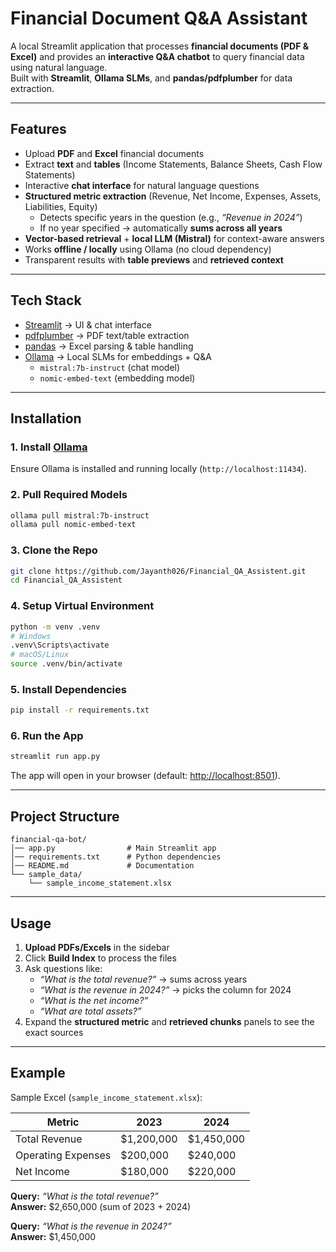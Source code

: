 # Financial Document Q&A Assistant

A local Streamlit application that processes **financial documents (PDF & Excel)** and provides an **interactive Q&A chatbot** to query financial data using natural language.  
Built with **Streamlit**, **Ollama SLMs**, and **pandas/pdfplumber** for data extraction.  

---

## Features

- Upload **PDF** and **Excel** financial documents  
- Extract **text** and **tables** (Income Statements, Balance Sheets, Cash Flow Statements)  
- Interactive **chat interface** for natural language questions  
- **Structured metric extraction** (Revenue, Net Income, Expenses, Assets, Liabilities, Equity)  
  - Detects specific years in the question (e.g., *“Revenue in 2024”*)  
  - If no year specified -> automatically **sums across all years**  
- **Vector-based retrieval** + **local LLM (Mistral)** for context-aware answers  
- Works **offline / locally** using Ollama (no cloud dependency)  
- Transparent results with **table previews** and **retrieved context**  

---

## Tech Stack

- [Streamlit](https://streamlit.io/) -> UI & chat interface  
- [pdfplumber](https://github.com/jsvine/pdfplumber) -> PDF text/table extraction  
- [pandas](https://pandas.pydata.org/) -> Excel parsing & table handling  
- [Ollama](https://ollama.ai/) -> Local SLMs for embeddings + Q&A  
  - `mistral:7b-instruct` (chat model)  
  - `nomic-embed-text` (embedding model)  

---

## Installation

### 1. Install [Ollama](https://ollama.ai/)
Ensure Ollama is installed and running locally (`http://localhost:11434`).

### 2. Pull Required Models
```bash
ollama pull mistral:7b-instruct
ollama pull nomic-embed-text
```

### 3. Clone the Repo
```bash
git clone https://github.com/Jayanth026/Financial_QA_Assistent.git
cd Financial_QA_Assistent
```

### 4. Setup Virtual Environment
```bash
python -m venv .venv
# Windows
.venv\Scripts\activate
# macOS/Linux
source .venv/bin/activate
```

### 5. Install Dependencies
```bash
pip install -r requirements.txt
```

### 6. Run the App
```bash
streamlit run app.py
```
The app will open in your browser (default: [http://localhost:8501](http://localhost:8501)).

---

## Project Structure

```
financial-qa-bot/
│── app.py                # Main Streamlit app
│── requirements.txt      # Python dependencies
│── README.md             # Documentation
└── sample_data/
    └── sample_income_statement.xlsx
```

---

## Usage

1. **Upload PDFs/Excels** in the sidebar  
2. Click **Build Index** to process the files  
3. Ask questions like:
   - *“What is the total revenue?”* → sums across years  
   - *“What is the revenue in 2024?”* → picks the column for 2024  
   - *“What is the net income?”*  
   - *“What are total assets?”*  
4. Expand the **structured metric** and **retrieved chunks** panels to see the exact sources  

---

## Example

Sample Excel (`sample_income_statement.xlsx`):

| Metric             | 2023       | 2024       |
|--------------------|------------|------------|
| Total Revenue      | $1,200,000 | $1,450,000 |
| Operating Expenses | $200,000   | $240,000   |
| Net Income         | $180,000   | $220,000   |

**Query:** *“What is the total revenue?”*  
**Answer:** $2,650,000 (sum of 2023 + 2024)  

**Query:** *“What is the revenue in 2024?”*  
**Answer:** $1,450,000  
